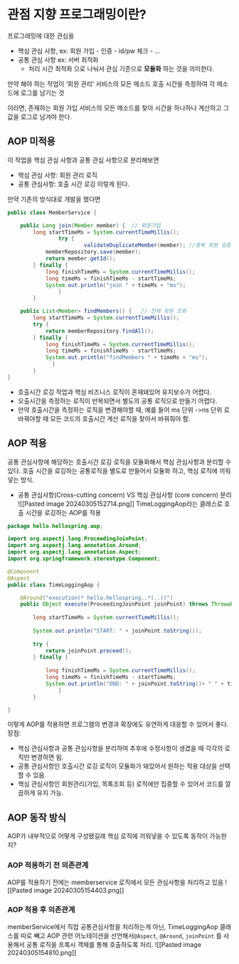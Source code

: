 # 관점 지향 프로그래밍이란?
프로그래밍에 대한 관심을 
- 핵심 관심 사항, 
	ex: 회원 가입
		- 인증
		- id/pw 체크
		- ...
- 공통 관심 사항
	ex: 서버 최적화
	- 처리 시간 최적화
으로 나눠서 관심 기준으로 **모듈화** 하는 것을 의미한다.

만약 해야 하는 작업이 
‘회원 관리’ 서비스의 모든 메소드 호출 시간을 측정하여 각 메소드에 로그를 남기는 것

이라면, 존재하는 회원 가입 서비스의 모든 메소드를 찾아 시간을 하나하나 계산하고 그 값을 로그로 남겨야 한다.

## AOP 미적용

이 작업을 핵심 관심 사항과 공통 관심 사항으로 분리해보면
- 핵심 관심 사항: 회원 관리 로직
- 공통 관심사항: 호출 시간 로깅
이렇게 된다.

만약 기존의 방식대로 개발을 했다면 
```java
public class MemberService {

    public Long join(Member member) {  // 회원가입
        long startTimeMs = System.currentTimeMillis();
				try {
						validateDuplicateMember(member); //중복 회원 검증
            memberRepository.save(member);
            return member.getId();
        } finally {
            long finishTimeMs = System.currentTimeMillis();
            long timeMs = finishTimeMs - startTimeMs;
            System.out.println("join " + timeMs + "ms");
				} 
		}

    public List<Member> findMembers() {   // 전체 회원 조회
        long startTimeMs = System.currentTimeMillis();
        try {
            return memberRepository.findAll();
        } finally {
            long finishTimeMs = System.currentTimeMillis();
            long timeMs = finishTimeMs - startTimeMs;
            System.out.println("findMembers " + timeMs + "ms");
			  }
		}
}
```
- 호출시간 로깅 작업과 핵심 비즈니스 로직이 혼재돼있어 유지보수가 어렵다.
- 오출시간을 측정하는 로직이 반복되면서 별도의 공통 로직으로 만들기 어렵다.
- 만약 호출시간을 측정하는 로직을 변경해야할 때,  예를 들어 ms 단위 ->ns 단위 로 바꿔야할 때 모든 코드의 호출시간 계산 로직을 찾아서 바꿔줘야 함.

## AOP 적용
공통 관심사항에 해당하는 호출시간 로깅 로직을 모듈화해서 핵심 관심사항과 분리할 수 있다.
호출 시간을 로깅하는 공통로직을 별도로 만들어서 모듈화 하고, 핵심 로직에 끼워넣는 방식.
- 공통 관심사항(Cross-cutting concern) VS 핵심 관심사항 (core concern) 분리
![[Pasted image 20240305152714.png]]
TimeLoggingAop라는 클래스로 호출 시간을 로깅하는 AOP를 적용

```JAVA
package hello.hellospring.aop;

import org.aspectj.lang.ProceedingJoinPoint;
import org.aspectj.lang.annotation.Around;
import org.aspectj.lang.annotation.Aspect;
import org.springframework.stereotype.Component;

@Component
@Aspect
public class TimeLoggingAop {

    @Around("execution(* hello.hellospring..*(..))")
    public Object execute(ProceedingJoinPoint joinPoint) throws Throwable {
    
        long startTimeMs = System.currentTimeMillis();
        
        System.out.println("START: " + joinPoint.toString());
        
        try {
            return joinPoint.proceed();
        } finally {
        
            long finishTimeMs = System.currentTimeMillis();
            long timeMs = finishTimeMs - startTimeMs;
            System.out.println("END: " + joinPoint.toString()+ " " + timeMs + "ms"); 
				}
		}

}

```
이렇게 AOP를 적용하면 프로그램의 변경과 확장에도 유연하게 대응할 수 있어서 좋다.
장점:
- 핵심 관심사항과 공통 관심사항을 분리하여 추후에 수정사항이 생겼을 때 각각의 로직만 변경하면 됨.
- 공통 관심사항인 호출시간 로깅 로직이 모듈화가 돼있어서 원하는 적용 대상을 선택할 수 있음.
- 핵심 관심사항인 회원관리(가입, 목록조회 등) 로직에만 집중할 수 있어서 코드를 깔끔하게 유지 가능.
## AOP 동작 방식
AOP가 내부적으로 어떻게 구성됐길래 핵심 로직에 끼워넣을 수 있도록 동작이 가능한지?

### AOP 적용하기 전 의존관계
AOP를 적용하기 전에는 memberservice 로직에서 모든 관심사항을 처리하고 있음
![[Pasted image 20240305154403.png]]
### AOP 적용 후 의존관계
memberService에서 직접 공통관심사항을 처리하는게 아닌, TimeLoggingAop 클래스를 따로 빼고 AOP 관련 어노테이션을 선언해서`@Aspect`, `@Around`, `joinPoint` 를 사용해서 공통 로직을 프록시 객체를 통해 호출하도록 처리.
![[Pasted image 20240305154810.png]]